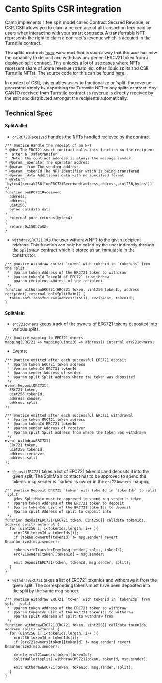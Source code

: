 # Canto Splits CSR integration

Canto implements a fee split model called Contract Secured Revenue, or CSR. CSR allows you to claim a percentage of all transaction fees paid by users when interacting with your smart contracts. A transferrable NFT represents the right to claim a contract's revenue which is accured in the Turnstile contract.

The splits contracts [here](https://github.com/0xsplits/splits-contracts) were modified in such a way that the user has now the capability to deposit and withdraw any general ERC721 token from a deployed split contract. This unlocks a lot of use cases where NFTs represent share of some revenue stream, eg. other liquid splits and CSR Turnstile NFTs). The source code for this can be found [here](https://github.com/neobase-one/splits-contracts).

In context of CSR, this enables users to fractionalize or 'split' the revenue generated simply by depositing the Turnstile NFT to any splits contract. Any CANTO received from Turnstile contract as revenue is directly received by the split and distributed amongst the recipients automatically.

## Technical Spec

#### SplitWallet

- `onERC721Received` handles the NFTs handled recieved by the contract

```
/** @notice Handle the receipt of an NFT
* @dev The ERC721 smart contract calls this function on the recipient
*  after a `safetransfer`.
*  Note: the contract address is always the message sender.
* @param _operator The operator address
* @param _from The sending address
* @param _tokenId The NFT identifier which is being transfered
* @param _data Additional data with no specified format
* @return `bytes4(keccak256("onERC721Received(address,address,uint256,bytes"))`
*/
function onERC721Received(
  address,
  address,
  uint256,
  bytes calldata data
)
  external pure returns(bytes4)
{
  return 0x150b7a02;
}
```

- `withdrawERC721` lets the user withdraw NFT to the given recipient address. This function can only be called by the user indirectly through the `SplitMain` contract which is stored as an immutable in the constructor.

```
/** @notice Withdraw ERC721 `token` with tokenId in `tokenIds` from the split
 *  @param token Address of the ERC721 token to withdraw
 *  @param tokenId TokenId of ERC721 to withdraw
    @param recipient Address of the recipient
 */
function withdrawERC721(ERC721 token, uint256 tokenId, address recipient) external onlySplitMain() {
  token.safeTransferFrom(address(this), recipient, tokenId);
}
```

#### SplitMain

- `erc721owners` keeps track of the owners of ERC721 tokens deposited into various splits.

```
/// @notice mapping to ERC721 owners
mapping(ERC721 => mapping(uint256 => address)) internal erc721owners;
```

- Events:

```
/** @notice emitted after each successful ERC721 deposit
 *  @param token ERC721 token address
 *  @param tokenId ERC721 tokenId
 *  @param sender Address of sender
 *  @param split Split address where the token was deposited
 */
event DepositERC721(
  ERC721 token,
  uint256 tokenId,
  address sender,
  address split
);

/** @notice emitted after each successful ERC721 withdrawal
 *  @param token ERC721 token address
 *  @param tokenId ERC721 tokenId
 *  @param sender Address of receiver
 *  @param split Split address from where the token was withdrawn
 */
event WithdrawERC721(
  ERC721 token,
  uint256 tokenId,
  address reciever,
  address split
);
```

- `depositERC721` takes a list of ERC721 tokenIds and deposits it into the given split. The SplitMain contract has to be approved to spend the tokens. msg.sender is marked as owner in the `erc721owners` mapping.

```
/** @notice Deposit ERC721 `token` with tokenId in `tokenIds` to split `split`
    @dev SplitMain must be approved to spend msg.sender's token
 *  @param token Address of the ERC721 token to deposit
 *  @param tokenIds List of the ERC721 tokenIds to deposit
    @param split Address of split to deposit into
 */
function depositERC721(ERC721 token, uint256[] calldata tokenIds, address split) external {
  for (uint256 i; i<tokenIds.length; i++ ){
    uint256 tokenId = tokenIds[i];
    if (token.ownerOf(tokenId) != msg.sender) revert Unauthorized(msg.sender);

    token.safeTransferFrom(msg.sender, split, tokenId);
    erc721owners[token][tokenId] = msg.sender;

    emit DepositERC721(token, tokenId, msg.sender, split);
  }
}
```

- `withdrawERC721` takes a list of ERC721 tokenIds and withdraws it from the given split. The corresponding tokens must have been deposited into the split by the same msg.sender.

```
/** @notice Withdraw ERC721 `token` with tokenId in `tokenIds` from  split `split`
 *  @param token Address of the ERC721 token to withdraw
 *  @param tokenIds List of the ERC721 tokenIds to withdraw
    @param split Address of split to withdraw from
 */
function withdrawERC721(ERC721 token, uint256[] calldata tokenIds, address split) external {
  for (uint256 i; i<tokenIds.length; i++ ){
    uint256 tokenId = tokenIds[i];
    if (erc721owners[token][tokenId] != msg.sender) revert Unauthorized(msg.sender);

    delete erc721owners[token][tokenId];
    SplitWallet(split).withdrawERC721(token, tokenId, msg.sender);

    emit WithdrawERC721(token, tokenId, msg.sender, split);
  }
}
```
